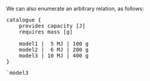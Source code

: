

We can also enumerate an arbitrary relation, as follows:

<pre class='mcdp' id='model3'>
catalogue {
	provides capacity [J]
	requires mass [g]

	model1 |  5 MJ | 100 g
	model2 |  6 MJ | 200 g
	model3 | 10 MJ | 400 g	
}
</pre>

<pre class='ndp_graph_expand'>`model3</pre>


